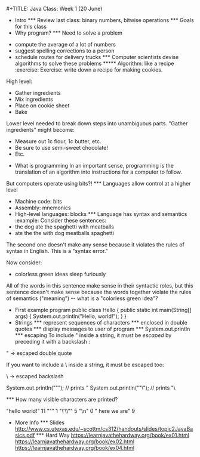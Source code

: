 #+TITLE: Java Class: Week 1 (20 June)

* Intro
*** Review last class: binary numbers, bitwise operations
*** Goals for this class
* Why program?
*** Need to solve a problem
- compute the average of a lot of numbers
- suggest spelling corrections to a person
- schedule routes for delivery trucks
*** Computer scientists devise algorithms to solve these problems
***** Algorithm: like a recipe                             :exercise:
Exercise: write down a recipe for making cookies.

High level:
- Gather ingredients
- Mix ingredients
- Place on cookie sheet
- Bake

Lower level needed to break down steps into unambiguous parts. "Gather
ingredients" might become:
- Measure out 1c flour, 1c butter, etc.
- Be sure to use semi-sweet chocolate!
- Etc.
* What is programming
In an important sense, programming is the translation of an algorithm into
instructions for a computer to follow.

But computers operate using bits?!
*** Languages allow control at a higher level
- Machine code: bits
- Assembly: mnemonics
- High-level languages: blocks
*** Language has syntax and semantics                               :example:
Consider these sentences:
- the dog ate the spaghetti with meatballs
- ate the the with dog meatballs spaghetti

The second one doesn't make any sense because it violates the rules of syntax in
English. This is a "syntax error."

Now consider:
- colorless green ideas sleep furiously

All of the words in this sentence make sense in their syntactic roles, but this
sentence doesn't make sense because the words together violate the rules of
semantics ("meaning") -- what is a "colorless green idea"?
* First example program
public class Hello {
    public static int main(String[] args) {
        System.out.println("Hello, world!");
    }
}
* Strings
*** represent sequences of characters
*** enclosed in double quotes
*** display messages to user of program
*** System.out.println
*** escaping
To include " inside a string, it must be *escaped* by preceding it with a
backslash \:

\" -> escaped double quote

If you want to include a \ inside a string, it must be escaped too:

\\ -> escaped backslash

System.out.println("\""); // prints "
System.out.println("\"\\"); // prints "\

*** How many visible characters are printed?

"hello world!" 11
"\"" 1
"\\'\\\\\"" 5
"\n" 0
" here  we  are" 9

* More Info
*** Slides
http://www.cs.utexas.edu/~scottm/cs312/handouts/slides/topic2JavaBasics.pdf
*** Hard Way
https://learnjavathehardway.org/book/ex01.html
https://learnjavathehardway.org/book/ex02.html
https://learnjavathehardway.org/book/ex04.html
